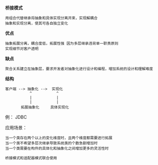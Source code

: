 **桥接模式**
       
    用组合代替继承将抽象和具体实现分离开来，实现解耦合
    抽象和实现分离，使其可各自独立变化
    
**优点**
    
    抽象拓展分离，耦合度低，拓展性强 因为多层继承违背单一职责原则
    实现细节对客户透明
   
**缺点**

    聚合关系建立在抽象层，要求开发者对抽象化进行设计和编程，增加系统的设计和理解难度

**结构**
    
    客户端 --> 抽象化 -->  实现化
               ^           ^
               |           |
               |           |
           拓展抽象化     具体实现化
            
例： JDBC


应用场景：

    当一个类存在两个以上的变化维度时，且两个维度都需要进行拓展
    当一个类不希望多层次继承导致系统类的个数急剧增加时
    当一个类需要在构件的具体化和抽象化之间增加更多的灵活性时
    
    桥接模式和适配器模式联合使用
    